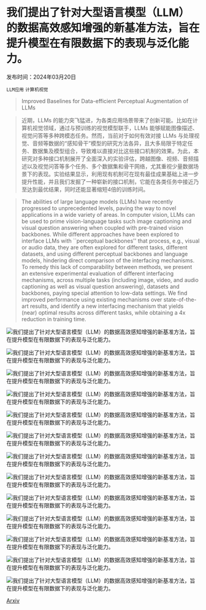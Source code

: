 # 我们提出了针对大型语言模型（LLM）的数据高效感知增强的新基准方法，旨在提升模型在有限数据下的表现与泛化能力。

发布时间：2024年03月20日

`LLM应用` `计算机视觉`

> Improved Baselines for Data-efficient Perceptual Augmentation of LLMs

> 近期，LLMs 的能力突飞猛进，为各类应用场景带来了创新可能。比如在计算机视觉领域，通过与预训练的视觉模型联手，LLMs 能够赋能图像描述、视觉问答等多种跨模态任务。然而，当前对于如何有效对接 LLMs 与处理视觉、音频等数据的“感知骨干”模型的研究方法各异，且大多局限于特定任务、数据集及模型组合，导致难以直接对比这些接口机制的效果。为此，本研究对多种接口机制展开了全面深入的实验评估，跨越图像、视频、音频描述以及视觉问答等多个任务、多个数据集和骨干网络，尤其重视少量数据场景下的表现。实验结果显示，利用现有机制可在现有最佳成果基础上进一步提升性能，并且我们发掘了一种崭新的接口机制，它能在各类任务中接近乃至达到最优结果，同时还能显著缩短4倍的训练时间。

> The abilities of large language models (LLMs) have recently progressed to unprecedented levels, paving the way to novel applications in a wide variety of areas. In computer vision, LLMs can be used to prime vision-language tasks such image captioning and visual question answering when coupled with pre-trained vision backbones. While different approaches have been explored to interface LLMs with ``perceptual backbones'' that process, e.g., visual or audio data, they are often explored for different tasks, different datasets, and using different perceptual backbones and language models, hindering direct comparison of the interfacing mechanisms. To remedy this lack of comparability between methods, we present an extensive experimental evaluation of different interfacing mechanisms, across multiple tasks (including image, video, and audio captioning as well as visual question answering), datasets and backbones, paying special attention to low-data settings. We find improved performance using existing mechanisms over state-of-the-art results, and identify a new interfacing mechanism that yields (near) optimal results across different tasks, while obtaining a 4x reduction in training time.

![我们提出了针对大型语言模型（LLM）的数据高效感知增强的新基准方法，旨在提升模型在有限数据下的表现与泛化能力。](../../../paper_images/2403.13499/x1.png)

![我们提出了针对大型语言模型（LLM）的数据高效感知增强的新基准方法，旨在提升模型在有限数据下的表现与泛化能力。](../../../paper_images/2403.13499/x2.png)

![我们提出了针对大型语言模型（LLM）的数据高效感知增强的新基准方法，旨在提升模型在有限数据下的表现与泛化能力。](../../../paper_images/2403.13499/7.jpg)

![我们提出了针对大型语言模型（LLM）的数据高效感知增强的新基准方法，旨在提升模型在有限数据下的表现与泛化能力。](../../../paper_images/2403.13499/0.jpg)

![我们提出了针对大型语言模型（LLM）的数据高效感知增强的新基准方法，旨在提升模型在有限数据下的表现与泛化能力。](../../../paper_images/2403.13499/10.jpg)

![我们提出了针对大型语言模型（LLM）的数据高效感知增强的新基准方法，旨在提升模型在有限数据下的表现与泛化能力。](../../../paper_images/2403.13499/119.jpg)

![我们提出了针对大型语言模型（LLM）的数据高效感知增强的新基准方法，旨在提升模型在有限数据下的表现与泛化能力。](../../../paper_images/2403.13499/26.jpg)

![我们提出了针对大型语言模型（LLM）的数据高效感知增强的新基准方法，旨在提升模型在有限数据下的表现与泛化能力。](../../../paper_images/2403.13499/115.jpg)

![我们提出了针对大型语言模型（LLM）的数据高效感知增强的新基准方法，旨在提升模型在有限数据下的表现与泛化能力。](../../../paper_images/2403.13499/audio.png)

![我们提出了针对大型语言模型（LLM）的数据高效感知增强的新基准方法，旨在提升模型在有限数据下的表现与泛化能力。](../../../paper_images/2403.13499/audio.png)

![我们提出了针对大型语言模型（LLM）的数据高效感知增强的新基准方法，旨在提升模型在有限数据下的表现与泛化能力。](../../../paper_images/2403.13499/x3.png)

![我们提出了针对大型语言模型（LLM）的数据高效感知增强的新基准方法，旨在提升模型在有限数据下的表现与泛化能力。](../../../paper_images/2403.13499/x4.png)

![我们提出了针对大型语言模型（LLM）的数据高效感知增强的新基准方法，旨在提升模型在有限数据下的表现与泛化能力。](../../../paper_images/2403.13499/x5.png)

[Arxiv](https://arxiv.org/abs/2403.13499)